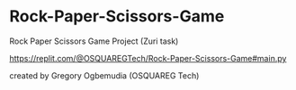 # Rock-Paper-Scissors-Game
Rock Paper Scissors Game Project (Zuri task)

https://replit.com/@OSQUAREGTech/Rock-Paper-Scissors-Game#main.py

created by Gregory Ogbemudia (OSQUAREG Tech)

